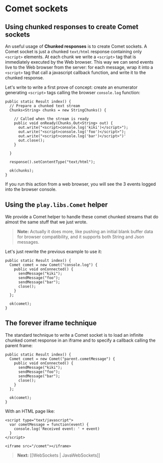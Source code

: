 # Comet sockets

## Using chunked responses to create Comet sockets

An useful usage of **Chunked responses** is to create Comet sockets. A Comet socket is just a chunked `text/html` response containing only `<script>` elements. At each chunk we write a `<script>` tag that is immediately executed by the Web browser. This way we can send events live to the Web browser from the server: for each message, wrap it into a `<script>` tag that call a javascript callback function, and write it to the chunked response.
    
Let's write to write a first prove of concept: create an enumerator generating `<script>` tags calling the browser `console.log` function:
    
```
public static Result index() {
  // Prepare a chunked text stream
  Chunks<String> chunks = new StringChunks() {
    
    // Called when the stream is ready
    public void onReady(Chunks.Out<String> out) {
      out.write("<script>console.log('kiki')</script>");
      out.write("<script>console.log('foo')</script>");
      out.write("<script>console.log('bar')</script>")'
      out.close();
    }
    
  }
  
  response().setContentType("text/html");
  
  ok(chunks);
}
```

If you run this action from a web browser, you will see the 3 events logged into the browser console.

## Using the `play.libs.Comet` helper

We provide a Comet helper to handle these comet chunked streams that do almost the same stuff that we just wrote.

> **Note:** Actually it does more, like pushing an initial blank buffer data for browser compatibility, and it supports both String and Json messages.

Let's just rewrite the previous example to use it:

```
public static Result index() {
  Comet comet = new Comet("console.log") {
    public void onConnected() {
      sendMessage("kiki");
      sendMessage("foo");
      sendMessage("bar");
      close();
    }
  };
  
  ok(comet);
}
```

## The forever iframe technique

The standard technique to write a Comet socket is to load an infinite chunked comet response in an iframe and to specify a callback calling the parent frame:

```
public static Result index() {
  Comet comet = new Comet("parent.cometMessage") {
    public void onConnected() {
      sendMessage("kiki");
      sendMessage("foo");
      sendMessage("bar");
      close();
    }
  };
  
  ok(comet);
}
```

With an HTML page like:

```
<script type="text/javascript">
  var cometMessage = function(event) {
    console.log('Received event: ' + event)
  }
</script>

<iframe src="/comet"></iframe>
```

> **Next:** [[WebSockets | JavaWebSockets]]